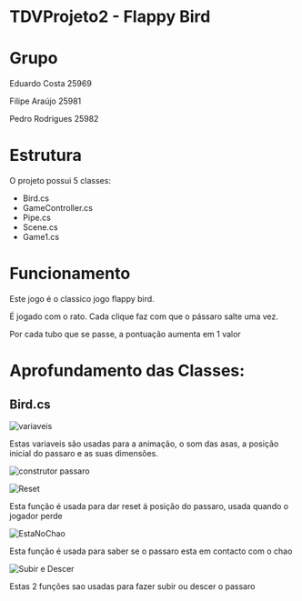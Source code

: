 # TDVProjeto2 - Flappy Bird

# Grupo
Eduardo Costa 25969

Filipe Araújo 25981

Pedro Rodrigues 25982

# Estrutura
O projeto possui 5 classes:

* Bird.cs
* GameController.cs
* Pipe.cs
* Scene.cs
* Game1.cs

# Funcionamento

Este jogo é o classico jogo flappy bird.

É jogado com o rato. Cada clique faz com que o pássaro salte uma vez.

Por cada tubo que se passe, a pontuação aumenta em 1 valor

# Aprofundamento das Classes:

## Bird.cs
![variaveis](https://github.com/PRodrigues545/TDVProjeto2/assets/117277133/573695c7-ba2d-43ab-bdb8-9a14009cd9b8)

Estas variaveis são usadas para a animação, o som das asas, a posição inicial do passaro e as suas dimensões.

![construtor passaro](https://github.com/PRodrigues545/TDVProjeto2/assets/117277133/40c3e4c6-d59b-4096-9430-aaefeb2a14f7)

![Reset](https://github.com/PRodrigues545/TDVProjeto2/assets/117277133/3ce1dab5-6dad-4a39-a3f9-059f10d347b6)

Esta função é usada para dar reset á posição do passaro, usada quando o jogador perde

![EstaNoChao](https://github.com/PRodrigues545/TDVProjeto2/assets/117277133/95dd4eb9-1e6c-4fcf-ab1b-b9585e3dd3da)

Esta função é usada para saber se o passaro esta em contacto com o chao

![Subir e Descer](https://github.com/PRodrigues545/TDVProjeto2/assets/117277133/f8b3ebb1-24fe-4dcc-80f9-c2822867c7ee)

Estas 2 funções sao usadas para fazer subir ou descer o passaro

